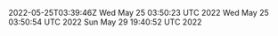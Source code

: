 2022-05-25T03:39:46Z
Wed May 25 03:50:23 UTC 2022
Wed May 25 03:50:54 UTC 2022
Sun May 29 19:40:52 UTC 2022
